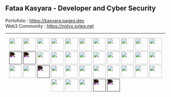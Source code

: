 ## Fataa Kasyara - Developer and Cyber Security  
Portofolio : https://kasyara.pages.dev
</br>
Web3 Community : https://nolyx.sytes.net


---

<p align="center">
  <!-- Markup & Styling -->
  <img src="https://cdn.jsdelivr.net/gh/devicons/devicon/icons/html5/html5-original.svg" width="40"/>
  <img src="https://cdn.jsdelivr.net/gh/devicons/devicon/icons/css3/css3-original.svg" width="40"/>
  <img src="https://cdn.jsdelivr.net/gh/devicons/devicon/icons/tailwindcss/tailwindcss-original-wordmark.svg" width="40"/>
  <img src="https://cdn.jsdelivr.net/gh/devicons/devicon/icons/bootstrap/bootstrap-original.svg" width="40"/>

  <!-- Programming Languages -->
  <img src="https://cdn.jsdelivr.net/gh/devicons/devicon/icons/javascript/javascript-original.svg" width="40"/>
  <img src="https://cdn.jsdelivr.net/gh/devicons/devicon/icons/typescript/typescript-original.svg" width="40"/>
  <img src="https://cdn.jsdelivr.net/gh/devicons/devicon/icons/python/python-original.svg" width="40"/>
  <img src="https://cdn.jsdelivr.net/gh/devicons/devicon/icons/php/php-original.svg" width="40"/>
  <img src="https://cdn.jsdelivr.net/gh/devicons/devicon/icons/java/java-original.svg" width="40"/>
  <img src="https://cdn.jsdelivr.net/gh/devicons/devicon/icons/dart/dart-original.svg" width="40"/>
  <img src="https://cdn.jsdelivr.net/gh/devicons/devicon/icons/kotlin/kotlin-original.svg" width="40"/>
  <img src="https://cdn.jsdelivr.net/gh/devicons/devicon/icons/rust/rust-original.svg" width="40" style="filter: invert(1);"/>
  <img src="https://cdn.jsdelivr.net/gh/devicons/devicon/icons/solidity/solidity-plain.svg" width="40" style="filter: invert(1);"/>
  <img src="https://cdn.jsdelivr.net/gh/devicons/devicon/icons/xml/xml-original.svg" width="40"/>

  <!-- Frameworks & Libraries -->
  <img src="https://cdn.jsdelivr.net/gh/devicons/devicon/icons/react/react-original.svg" width="40"/>
  <img src="https://cdn.jsdelivr.net/gh/devicons/devicon/icons/nextjs/nextjs-original.svg" width="40"/>
  <img src="https://cdn.jsdelivr.net/gh/devicons/devicon/icons/laravel/laravel-original.svg" width="40"/>
  <img src="https://cdn.jsdelivr.net/gh/devicons/devicon/icons/flutter/flutter-original.svg" width="40"/>
  <img src="https://cdn.jsdelivr.net/gh/devicons/devicon/icons/composer/composer-original.svg" width="40"/>
  <img src="https://cdn.jsdelivr.net/gh/devicons/devicon/icons/npm/npm-original-wordmark.svg" width="40"/>

  <!-- Databases & Backend -->
  <img src="https://cdn.jsdelivr.net/gh/devicons/devicon/icons/mysql/mysql-original.svg" width="40"/>
  <img src="https://cdn.jsdelivr.net/gh/devicons/devicon/icons/supabase/supabase-original.svg" width="40"/>

  <!-- Tools & Platforms -->
  <img src="https://cdn.jsdelivr.net/gh/devicons/devicon/icons/git/git-original.svg" width="40"/>
  <img src="https://cdn.jsdelivr.net/gh/devicons/devicon/icons/gitlab/gitlab-original.svg" width="40"/>
  <img src="https://cdn.jsdelivr.net/gh/devicons/devicon/icons/vercel/vercel-original.svg" width="40" style="filter: invert(1);"/>
  <img src="https://cdn.jsdelivr.net/gh/devicons/devicon/icons/netlify/netlify-original.svg" width="40"/>
  <img src="https://cdn.jsdelivr.net/gh/devicons/devicon/icons/replit/replit-original.svg" width="40"/>
  <img src="https://cdn.jsdelivr.net/gh/devicons/devicon/icons/notion/notion-original.svg" width="40"/>
  <img src="https://cdn.jsdelivr.net/gh/devicons/devicon/icons/filezilla/filezilla-original.svg" width="40"/>

  <!-- OS & Infra -->
  <img src="https://cdn.jsdelivr.net/gh/devicons/devicon/icons/ubuntu/ubuntu-original.svg" width="40"/>
  <img src="https://cdn.jsdelivr.net/gh/devicons/devicon/icons/debian/debian-original.svg" width="40"/>
  <img src="https://cdn.jsdelivr.net/gh/devicons/devicon/icons/redhat/redhat-original.svg" width="40"/>
  <img src="https://cdn.jsdelivr.net/gh/devicons/devicon/icons/cloudflare/cloudflare-original.svg" width="40"/>
  <img src="https://www.kali.org/docs/policy/trademark/kali-dragon-tm.png" width="40"/>

  <!-- Software & Other -->
  <img src="https://cdn.jsdelivr.net/gh/devicons/devicon/icons/androidstudio/androidstudio-original.svg" width="40"/>
  <img src="https://cdn.jsdelivr.net/gh/devicons/devicon/icons/blender/blender-original.svg" width="40"/>
  <img src="https://cdn.jsdelivr.net/gh/devicons/devicon/icons/unrealengine/unrealengine-original.svg" width="40" style="filter: invert(1);"/>
  <img src="https://cdn.jsdelivr.net/gh/devicons/devicon/icons/wordpress/wordpress-plain.svg" width="40" style="filter: invert(1);"/>
</p>



